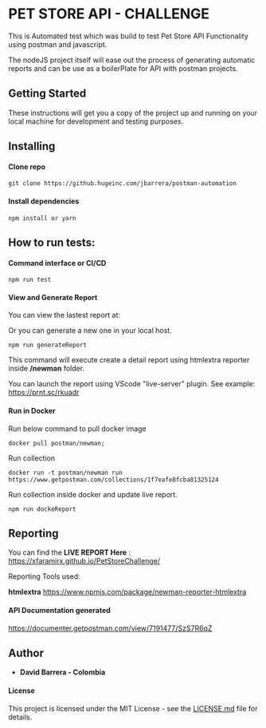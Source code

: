 # PET STORE API - CHALLENGE

This is Automated test which was build to test Pet Store API Functionality using postman and javascript.

The nodeJS project itself will ease out the process of generating automatic reports and can be use as a boilerPlate for API with postman projects.

## Getting Started

These instructions will get you a copy of the project up and running on your local machine for development and testing purposes.

## Installing

#### Clone repo

```
git clone https://github.hugeinc.com/jbarrera/postman-automation 
```

#### Install dependencies

```
npm install or yarn
```

## How to run tests:

#### Command interface or CI/CD

```
npm run test
```

#### View and Generate Report

You can view the lastest report at:

Or you can generate a new one in your local host.

```
npm run generateReport
```

This command will execute create a detail report using htmlextra reporter inside **/newman** folder.

You can launch the report using VScode "live-server" plugin.
See example: https://prnt.sc/rkuadr

#### Run in Docker

Run below command to pull docker image

```
docker pull postman/newman;
```

Run collection

```
docker run -t postman/newman run https://www.getpostman.com/collections/1f7eafe8fcba81325124
```

Run collection inside docker and update live report.

```
npm run dockeReport
```

## Reporting

You can find the **LIVE REPORT Here** : https://xfaramirx.github.io/PetStoreChallenge/

Reporting Tools used:

**htmlextra**
https://www.npmjs.com/package/newman-reporter-htmlextra

#### API Documentation generated

https://documenter.getpostman.com/view/7191477/SzS7R6qZ

## Author

- **David Barrera - Colombia**

#### License

This project is licensed under the MIT License - see the [LICENSE.md](LICENSE.md) file for details.
